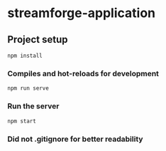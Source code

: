 # streamforge-application

## Project setup
```
npm install
```

### Compiles and hot-reloads for development
```
npm run serve
```

### Run the server
```
npm start
```
### Did not .gitignore for better readability
